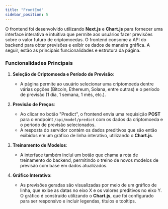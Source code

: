 ```yaml
---
title: "FrontEnd"
sidebar_position: 5
---
```


O frontend foi desenvolvido utilizando **Next.js** e **Chart.js** para fornecer uma interface interativa e intuitiva que permite aos usuários fazer previsões sobre o valor futuro de criptomoedas. O frontend consome a API do backend para obter previsões e exibir os dados de maneira gráfica. A seguir, estão as principais funcionalidades e estrutura da página.

### Funcionalidades Principais

1. **Seleção de Criptomoeda e Período de Previsão**:

   - A página permite ao usuário selecionar uma criptomoeda dentre várias opções (Bitcoin, Ethereum, Solana, entre outras) e o período de previsão (1 dia, 1 semana, 1 mês, etc.).

2. **Previsão de Preços**:

   - Ao clicar no botão "Predict", o frontend envia uma requisição **POST** para o endpoint `/api/model/predict` com os dados da criptomoeda e o período de previsão selecionados.
   - A resposta do servidor contém os dados preditivos que são então exibidos em um gráfico de linha interativo, utilizando o **Chart.js**.

3. **Treinamento de Modelos**:

   - A interface também inclui um botão que chama a rota de treinamento do backend, permitindo o treino de novos modelos de previsão com base em dados atualizados.

4. **Gráfico Interativo**:

   - As previsões geradas são visualizadas por meio de um gráfico de linha, que exibe as datas no eixo X e os valores preditivos no eixo Y. O gráfico é construído utilizando o **Chart.js**, que foi configurado para ser responsivo e incluir legendas, títulos e tooltips.
